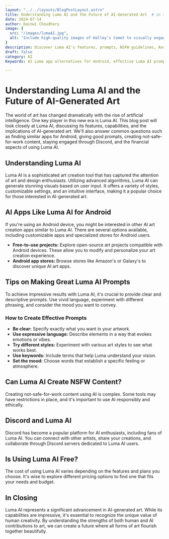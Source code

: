 ```yaml
---
layout: "../../layouts/BlogPostLayout.astro"
title: Understanding Luma AI and the Future of AI-Generated Art  # in 31 charecters
date: 2024-07-14
author: Dainwi Choudhary
image: {
  src: "/images/lumaAI.jpg",
  alt: "Include high-quality images of Halley's Comet to visually engage your audience. Don't forget to add alt text to your images, which provides a brief description for search engines and visually impaired readers.",
}
description: Discover Luma AI's features, prompts, NSFW guidelines, Android alternatives, and the future of AI-generated art #in 128 charecters
draft: false
category: AI
Keywords: AI Luma app alternatives for Android, effective Luma AI prompts, NSFW content creation, Discord community, pricing details.

---
```



# Understanding Luma AI and the Future of AI-Generated Art

The world of art has changed dramatically with the rise of artificial intelligence. One key player in this new era is Luma AI. This blog post will look closely at Luma AI, discussing its features, capabilities, and the implications of AI-generated art. We'll also answer common questions such as finding similar apps for Android, giving good prompts, creating not-safe-for-work content, staying engaged through Discord, and the financial aspects of using Luma AI.

## Understanding Luma AI

Luma AI is a sophisticated art creation tool that has captured the attention of art and design enthusiasts. Utilizing advanced algorithms, Luma AI can generate stunning visuals based on user input. It offers a variety of styles, customizable settings, and an intuitive interface, making it a popular choice for those interested in AI-generated art.

## AI Apps Like Luma AI for Android

If you're using an Android device, you might be interested in other AI art creation apps similar to Luma AI. There are several options available, including customizable apps and specialized stores for Android users.

- **Free-to-use projects:** Explore open-source art projects compatible with Android devices. These allow you to modify and personalize your art creation experience.
- **Android app stores:** Browse stores like Amazon's or Galaxy's to discover unique AI art apps.

## Tips on Making Great Luma AI Prompts

To achieve impressive results with Luma AI, it's crucial to provide clear and descriptive prompts. Use vivid language, experiment with different phrasing, and consider the mood you want to convey.

### How to Create Effective Prompts

- **Be clear:** Specify exactly what you want in your artwork.
- **Use expressive language:** Describe elements in a way that evokes emotions or vibes.
- **Try different styles:** Experiment with various art styles to see what works best.
- **Use keywords:** Include terms that help Luma understand your vision.
- **Set the mood:** Choose words that establish a specific feeling or atmosphere.

## Can Luma AI Create NSFW Content?

Creating not-safe-for-work content using AI is complex. Some tools may have restrictions in place, and it's important to use AI responsibly and ethically.

## Discord and Luma AI

Discord has become a popular platform for AI enthusiasts, including fans of Luma AI. You can connect with other artists, share your creations, and collaborate through Discord servers dedicated to Luma AI users.

## Is Using Luma AI Free?

The cost of using Luma AI varies depending on the features and plans you choose. It's wise to explore different pricing options to find one that fits your needs and budget.

## In Closing

Luma AI represents a significant advancement in AI-generated art. While its capabilities are impressive, it's essential to recognize the unique value of human creativity. By understanding the strengths of both human and AI contributions to art, we can create a future where all forms of art flourish together beautifully.
